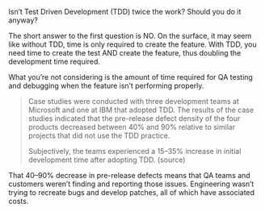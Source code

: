 Isn’t Test Driven Development (TDD) twice the work? Should you do it anyway?

The short answer to the first question is NO. On the surface, it may seem like without TDD, time is only required to create the feature. With TDD, you need time to create the test AND create the feature, thus doubling the development time required.

What you’re not considering is the amount of time required for QA testing and debugging when the feature isn’t performing properly.

> Case studies were conducted with three development teams at Microsoft and one at IBM that adopted TDD. The results of the case studies indicated that the pre-release defect density of the four products decreased between 40% and 90% relative to similar projects that did not use the TDD practice.
>
> Subjectively, the teams experienced a 15–35% increase in initial development time after adopting TDD. (source)

That 40–90% decrease in pre-release defects means that QA teams and customers weren’t finding and reporting those issues. Engineering wasn’t trying to recreate bugs and develop patches, all of which have associated costs.